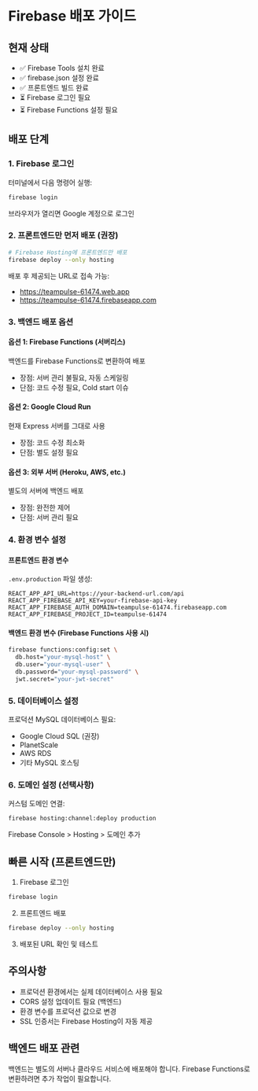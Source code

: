 # Firebase 배포 가이드

## 현재 상태
- ✅ Firebase Tools 설치 완료
- ✅ firebase.json 설정 완료
- ✅ 프론트엔드 빌드 완료
- ⏳ Firebase 로그인 필요
- ⏳ Firebase Functions 설정 필요

## 배포 단계

### 1. Firebase 로그인
터미널에서 다음 명령어 실행:
```bash
firebase login
```
브라우저가 열리면 Google 계정으로 로그인

### 2. 프론트엔드만 먼저 배포 (권장)
```bash
# Firebase Hosting에 프론트엔드만 배포
firebase deploy --only hosting
```

배포 후 제공되는 URL로 접속 가능:
- https://teampulse-61474.web.app
- https://teampulse-61474.firebaseapp.com

### 3. 백엔드 배포 옵션

#### 옵션 1: Firebase Functions (서버리스)
백엔드를 Firebase Functions로 변환하여 배포
- 장점: 서버 관리 불필요, 자동 스케일링
- 단점: 코드 수정 필요, Cold start 이슈

#### 옵션 2: Google Cloud Run
현재 Express 서버를 그대로 사용
- 장점: 코드 수정 최소화
- 단점: 별도 설정 필요

#### 옵션 3: 외부 서버 (Heroku, AWS, etc.)
별도의 서버에 백엔드 배포
- 장점: 완전한 제어
- 단점: 서버 관리 필요

### 4. 환경 변수 설정

#### 프론트엔드 환경 변수
`.env.production` 파일 생성:
```env
REACT_APP_API_URL=https://your-backend-url.com/api
REACT_APP_FIREBASE_API_KEY=your-firebase-api-key
REACT_APP_FIREBASE_AUTH_DOMAIN=teampulse-61474.firebaseapp.com
REACT_APP_FIREBASE_PROJECT_ID=teampulse-61474
```

#### 백엔드 환경 변수 (Firebase Functions 사용 시)
```bash
firebase functions:config:set \
  db.host="your-mysql-host" \
  db.user="your-mysql-user" \
  db.password="your-mysql-password" \
  jwt.secret="your-jwt-secret"
```

### 5. 데이터베이스 설정
프로덕션 MySQL 데이터베이스 필요:
- Google Cloud SQL (권장)
- PlanetScale
- AWS RDS
- 기타 MySQL 호스팅

### 6. 도메인 설정 (선택사항)
커스텀 도메인 연결:
```bash
firebase hosting:channel:deploy production
```

Firebase Console > Hosting > 도메인 추가

## 빠른 시작 (프론트엔드만)

1. Firebase 로그인
```bash
firebase login
```

2. 프론트엔드 배포
```bash
firebase deploy --only hosting
```

3. 배포된 URL 확인 및 테스트

## 주의사항
- 프로덕션 환경에서는 실제 데이터베이스 사용 필요
- CORS 설정 업데이트 필요 (백엔드)
- 환경 변수를 프로덕션 값으로 변경
- SSL 인증서는 Firebase Hosting이 자동 제공

## 백엔드 배포 관련
백엔드는 별도의 서버나 클라우드 서비스에 배포해야 합니다.
Firebase Functions로 변환하려면 추가 작업이 필요합니다.